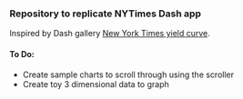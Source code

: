 ### Repository to replicate NYTimes Dash app

Inspired by Dash gallery [New York Times yield curve](https://plot.ly/dash/gallery/yield-curve/).


#### To Do:
* Create sample charts to scroll through using the scroller
* Create toy 3 dimensional data to graph